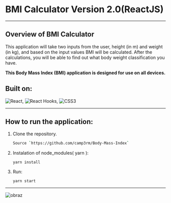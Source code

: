 # BMI Calculator Version 2.0(ReactJS)
***
## Overview of BMI Calculator

This application will take two inputs from the user, height (in m) and weight (in kg), and based on the input values BMI will be calculated. After the calculations, you will be able to find out what body weight classification you have.

**This Body Mass Index (BMI) application is designed for use on all devices.**


## Built on:
![React](https://img.shields.io/badge/-React-blue?logo=react&logoColor=white), ![React Hooks](https://img.shields.io/badge/-React%20Hooks-blue?logo=react&logoColor=white), ![CSS3](https://img.shields.io/badge/-CSS3-blue)

***

## How to run the application:

 1. Clone the repository.
    ```bash
    Source `https://github.com/camp3rm/Body-Mass-Index`
    ```
 2. Instalation of node_modules( yarn ):
    ```
    yarn install
    ```
 3. Run:
    ```
    yarn start
    ```
***

![obraz](https://github.com/user-attachments/assets/9b2deddb-78be-41f5-ba73-655b85e9721a)
